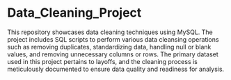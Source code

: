 # Data_Cleaning_Project
This repository showcases data cleaning techniques using MySQL. The project includes SQL scripts to perform various data cleansing operations such as removing duplicates, standardizing data, handling null or blank values, and removing unnecessary columns or rows. The primary dataset used in this project pertains to layoffs, and the cleaning process is meticulously documented to ensure data quality and readiness for analysis.
